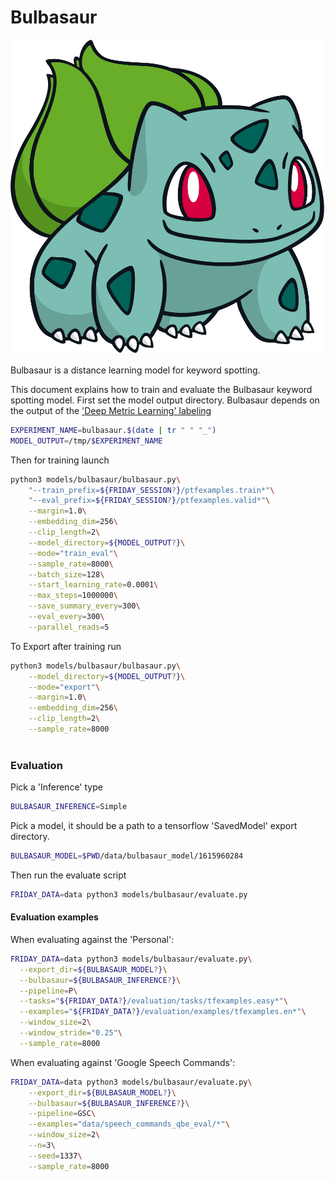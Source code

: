 # Bulbasaur

![Bulbasaur](bulbasaur/bulbasaur.png)

Bulbasaur is a distance learning model for keyword spotting.

This document explains how to train and evaluate the Bulbasaur keyword spotting model. First set the
model output directory. Bulbasaur depends on the output of the ['Deep Metric Learning' labeling](../pipelines/labeling.md)

```bash
EXPERIMENT_NAME=bulbasaur.$(date | tr " " "_")
MODEL_OUTPUT=/tmp/$EXPERIMENT_NAME
```

Then for training launch

```bash
python3 models/bulbasaur/bulbasaur.py\
    "--train_prefix=${FRIDAY_SESSION?}/ptfexamples.train*"\
    "--eval_prefix=${FRIDAY_SESSION?}/ptfexamples.valid*"\
    --margin=1.0\
    --embedding_dim=256\
    --clip_length=2\
    --model_directory=${MODEL_OUTPUT?}\
    --mode="train_eval"\
    --sample_rate=8000\
    --batch_size=128\
    --start_learning_rate=0.0001\
    --max_steps=1000000\
    --save_summary_every=300\
    --eval_every=300\
    --parallel_reads=5
```

To Export after training run
```bash
python3 models/bulbasaur/bulbasaur.py\
    --model_directory=${MODEL_OUTPUT?}\
    --mode="export"\
    --margin=1.0\
    --embedding_dim=256\
    --clip_length=2\
    --sample_rate=8000
    
```

### Evaluation

Pick a 'Inference' type

```bash
BULBASAUR_INFERENCE=Simple
```

Pick a model, it should be a path to a tensorflow 'SavedModel' export directory.

```bash 
BULBASAUR_MODEL=$PWD/data/bulbasaur_model/1615960284 
```

Then run the evaluate script

```bash
FRIDAY_DATA=data python3 models/bulbasaur/evaluate.py
```

#### Evaluation examples

When evaluating against the 'Personal':

```bash 
FRIDAY_DATA=data python3 models/bulbasaur/evaluate.py\
  --export_dir=${BULBASAUR_MODEL?}\
  --bulbasaur=${BULBASAUR_INFERENCE?}\
  --pipeline=P\
  --tasks="${FRIDAY_DATA?}/evaluation/tasks/tfexamples.easy*"\
  --examples="${FRIDAY_DATA?}/evaluation/examples/tfexamples.en*"\
  --window_size=2\
  --window_stride="0.25"\
  --sample_rate=8000
```

When evaluating against 'Google Speech Commands':

```bash 
FRIDAY_DATA=data python3 models/bulbasaur/evaluate.py\
    --export_dir=${BULBASAUR_MODEL?}\
    --bulbasaur=${BULBASAUR_INFERENCE?}\
    --pipeline=GSC\
    --examples="data/speech_commands_qbe_eval/*"\
    --window_size=2\
    --n=3\
    --seed=1337\
    --sample_rate=8000
```

